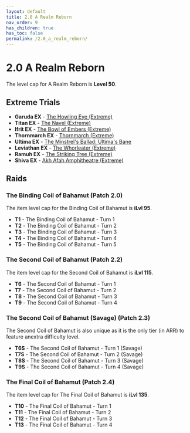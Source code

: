 ```yaml
---
layout: default
title: 2.0 A Realm Reborn
nav_order: 9
has_children: true
has_toc: false
permalink: /2.0_a_realm_reborn/
---
```


# 2.0 A Realm Reborn

The level cap for A Realm Reborn is **Level 50**.

## Extreme Trials

- **Garuda EX** - [The Howling Eye (Extreme)](extreme_trials/garuda/README.md)
- **Titan EX** - [The Navel (Extreme)](extreme_trials/titan/README.md)
- **Ifrit EX** - [The Bowl of Embers (Extreme)](extreme_trials/ifrit/README.md)
- **Thornmarch EX** - [Thornmarch (Extreme)](extreme_trials/thornmarch/README.md)
- **Ultima EX** - [The Minstrel's Ballad: Ultima's Bane](extreme_trials/ultima_weapon/README.md)
- **Leviathan EX** - [The Whorleater (Extreme)](extreme_trials/leviathan/README.md)
- **Ramuh EX** - [The Striking Tree (Extreme)](extreme_trials/ramuh/README.md)
- **Shiva EX** - [Akh Afah Amphitheatre (Extreme)](extreme_trials/shiva/README.md)

## Raids

### The Binding Coil of Bahamut (Patch 2.0)

The item level cap for the Binding Coil of Bahamut is **iLvl 95**.

- **T1** - The Binding Coil of Bahamut - Turn 1
- **T2** - The Binding Coil of Bahamut - Turn 2
- **T3** - The Binding Coil of Bahamut - Turn 3
- **T4** - The Binding Coil of Bahamut - Turn 4
- **T5** - The Binding Coil of Bahamut - Turn 5

### The Second Coil of Bahamut (Patch 2.2)

The item level cap for the Second Coil of Bahamut is **iLvl 115**.

- **T6** - The Second Coil of Bahamut - Turn 1
- **T7** - The Second Coil of Bahamut - Turn 2
- **T8** - The Second Coil of Bahamut - Turn 3
- **T9** - The Second Coil of Bahamut - Turn 4

### The Second Coil of Bahamut (Savage) (Patch 2.3)

The Second Coil of Bahamut is also unique as it is the only tier (in ARR) to
feature anextra difficulty level.

- **T6S** - The Second Coil of Bahamut - Turn 1 (Savage)
- **T7S** - The Second Coil of Bahamut - Turn 2 (Savage)
- **T8S** - The Second Coil of Bahamut - Turn 3 (Savage)
- **T9S** - The Second Coil of Bahamut - Turn 4 (Savage)

### The Final Coil of Bahamut (Patch 2.4)

The item level cap for The Final Coil of Bahamut is **iLvl 135**.

- **T10** - The Final Coil of Bahamut - Turn 1
- **T11** - The Final Coil of Bahamut - Turn 2
- **T12** - The Final Coil of Bahamut - Turn 3
- **T13** - The Final Coil of Bahamut - Turn 4
